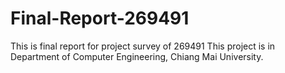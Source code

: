 # Final-Report-269491
This is final report for project survey of 269491
This project is in Department of Computer Engineering, Chiang Mai University.
